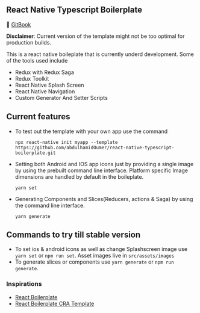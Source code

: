 ## React Native Typescript Boilerplate

📖 [GitBook](https://abdulhamidoumer.gitbook.io/rn-ts-boilerplate/)

**Disclaimer**: Current version of the template might not be too optimal for production builds.

This is a react native boileplate that is currently underd development. Some of the tools used include

- Redux with Redux Saga
- Redux Toolkit
- React Native Splash Screen
- React Native Navigation
- Custom Generator And Setter Scripts

## Current features

- To test out the template with your own app use the command

  ```
  npx react-native init myapp --template https://github.com/abdulhamidOumer/react-native-typescript-boilerplate.git
  ```

- Setting both Android and IOS app icons just by providing a single image by using the prebuilt command line interface. Platform specific Image dimensions are handled by default in the boileplate.
  ```
  yarn set
  ```
- Generating Components and Slices(Reducers, actions & Saga) by using the command line interface.
  ```
  yarn generate
  ```

## Commands to try till stable version

- To set ios & android icons as well as change Splashscreen image use
  `yarn set` or `npm run set`. Asset images live in `src/assets/images`
- To generate slices or components use `yarn generate` or `npm run generate`.

### Inspirations

- [React Boilerplate](https://github.com/react-boilerplate/react-boilerplate)
- [React Boilerplate CRA Template](https://github.com/react-boilerplate/react-boilerplate-cra-template)
